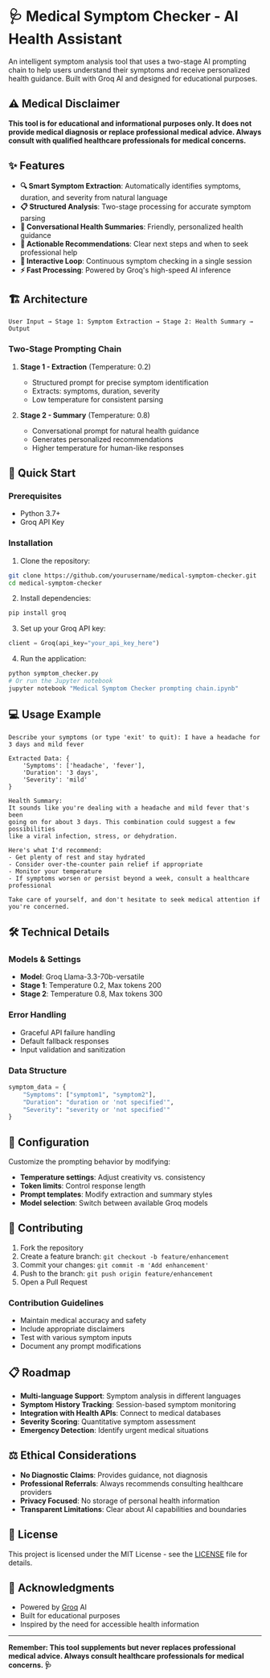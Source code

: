 # 🩺 Medical Symptom Checker - AI Health Assistant

An intelligent symptom analysis tool that uses a two-stage AI prompting chain to help users understand their symptoms and receive personalized health guidance. Built with Groq AI and designed for educational purposes.

## ⚠️ Medical Disclaimer

**This tool is for educational and informational purposes only. It does not provide medical diagnosis or replace professional medical advice. Always consult with qualified healthcare professionals for medical concerns.**

## ✨ Features

- **🔍 Smart Symptom Extraction**: Automatically identifies symptoms, duration, and severity from natural language
- **📋 Structured Analysis**: Two-stage processing for accurate symptom parsing
- **💬 Conversational Health Summaries**: Friendly, personalized health guidance
- **🎯 Actionable Recommendations**: Clear next steps and when to seek professional help
- **🔄 Interactive Loop**: Continuous symptom checking in a single session
- **⚡ Fast Processing**: Powered by Groq's high-speed AI inference

## 🏗️ Architecture

```
User Input → Stage 1: Symptom Extraction → Stage 2: Health Summary → Output
```

### Two-Stage Prompting Chain

1. **Stage 1 - Extraction** (Temperature: 0.2)
   - Structured prompt for precise symptom identification
   - Extracts: symptoms, duration, severity
   - Low temperature for consistent parsing

2. **Stage 2 - Summary** (Temperature: 0.8)
   - Conversational prompt for natural health guidance
   - Generates personalized recommendations
   - Higher temperature for human-like responses

## 🚀 Quick Start

### Prerequisites
- Python 3.7+
- Groq API Key

### Installation

1. Clone the repository:
```bash
git clone https://github.com/yourusername/medical-symptom-checker.git
cd medical-symptom-checker
```

2. Install dependencies:
```bash
pip install groq
```

3. Set up your Groq API key:
```python
client = Groq(api_key="your_api_key_here")
```

4. Run the application:
```bash
python symptom_checker.py
# Or run the Jupyter notebook
jupyter notebook "Medical Symptom Checker prompting chain.ipynb"
```

## 💻 Usage Example

```
Describe your symptoms (or type 'exit' to quit): I have a headache for 3 days and mild fever

Extracted Data: {
    'Symptoms': ['headache', 'fever'], 
    'Duration': '3 days', 
    'Severity': 'mild'
}

Health Summary:
It sounds like you're dealing with a headache and mild fever that's been 
going on for about 3 days. This combination could suggest a few possibilities 
like a viral infection, stress, or dehydration.

Here's what I'd recommend:
- Get plenty of rest and stay hydrated
- Consider over-the-counter pain relief if appropriate
- Monitor your temperature
- If symptoms worsen or persist beyond a week, consult a healthcare professional

Take care of yourself, and don't hesitate to seek medical attention if you're concerned.
```

## 🛠️ Technical Details

### Models & Settings
- **Model**: Groq Llama-3.3-70b-versatile
- **Stage 1**: Temperature 0.2, Max tokens 200
- **Stage 2**: Temperature 0.8, Max tokens 300

### Error Handling
- Graceful API failure handling
- Default fallback responses
- Input validation and sanitization

### Data Structure
```python
symptom_data = {
    "Symptoms": ["symptom1", "symptom2"],
    "Duration": "duration or 'not specified'",
    "Severity": "severity or 'not specified'"
}
```

## 🔧 Configuration

Customize the prompting behavior by modifying:

- **Temperature settings**: Adjust creativity vs. consistency
- **Token limits**: Control response length
- **Prompt templates**: Modify extraction and summary styles
- **Model selection**: Switch between available Groq models

## 🤝 Contributing

1. Fork the repository
2. Create a feature branch: `git checkout -b feature/enhancement`
3. Commit your changes: `git commit -m 'Add enhancement'`
4. Push to the branch: `git push origin feature/enhancement`
5. Open a Pull Request

### Contribution Guidelines
- Maintain medical accuracy and safety
- Include appropriate disclaimers
- Test with various symptom inputs
- Document any prompt modifications

## 📋 Roadmap

-  **Multi-language Support**: Symptom analysis in different languages
-  **Symptom History Tracking**: Session-based symptom monitoring
-  **Integration with Health APIs**: Connect to medical databases
-  **Severity Scoring**: Quantitative symptom assessment
-  **Emergency Detection**: Identify urgent medical situations

## ⚖️ Ethical Considerations

- **No Diagnostic Claims**: Provides guidance, not diagnosis
- **Professional Referrals**: Always recommends consulting healthcare providers
- **Privacy Focused**: No storage of personal health information
- **Transparent Limitations**: Clear about AI capabilities and boundaries

## 📄 License

This project is licensed under the MIT License - see the [LICENSE](LICENSE) file for details.

## 🙏 Acknowledgments

- Powered by [Groq](https://groq.com/) AI
- Built for educational purposes
- Inspired by the need for accessible health information

---

**Remember: This tool supplements but never replaces professional medical advice. Always consult healthcare professionals for medical concerns. 🩺**
